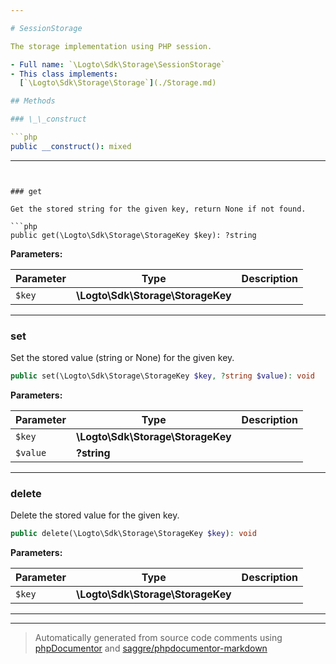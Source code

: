 ```yaml
---

# SessionStorage

The storage implementation using PHP session.

- Full name: `\Logto\Sdk\Storage\SessionStorage`
- This class implements:
  [`\Logto\Sdk\Storage\Storage`](./Storage.md)

## Methods

### \_\_construct

```php
public __construct(): mixed
```

---
```


### get

Get the stored string for the given key, return None if not found.

```php
public get(\Logto\Sdk\Storage\StorageKey $key): ?string
```

**Parameters:**

| Parameter | Type                              | Description |
| --------- | --------------------------------- | ----------- |
| `$key`    | **\Logto\Sdk\Storage\StorageKey** |             |

---

### set

Set the stored value (string or None) for the given key.

```php
public set(\Logto\Sdk\Storage\StorageKey $key, ?string $value): void
```

**Parameters:**

| Parameter | Type                              | Description |
| --------- | --------------------------------- | ----------- |
| `$key`    | **\Logto\Sdk\Storage\StorageKey** |             |
| `$value`  | **?string**                       |             |

---

### delete

Delete the stored value for the given key.

```php
public delete(\Logto\Sdk\Storage\StorageKey $key): void
```

**Parameters:**

| Parameter | Type                              | Description |
| --------- | --------------------------------- | ----------- |
| `$key`    | **\Logto\Sdk\Storage\StorageKey** |             |

---

---

> Automatically generated from source code comments using [phpDocumentor](http://www.phpdoc.org/) and [saggre/phpdocumentor-markdown](https://github.com/Saggre/phpDocumentor-markdown)
